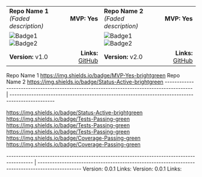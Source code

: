 <table>
  <tr>
    <td><strong>Repo Name 1</strong><br><em>(Faded description)</em></td>
    <td style="text-align: right;"><strong>MVP:</strong> <strong>Yes</strong></td> <!-- Align MVP to the right -->
    <td><strong>Repo Name 2</strong><br><em>(Faded description)</em></td>
    <td style="text-align: right;"><strong>MVP:</strong> <strong>Yes</strong></td> <!-- Align MVP to the right -->
  </tr>
  <tr>
    <td>
      <img src="https://img.shields.io/badge/Status-Active-brightgreen" alt="Badge1"> 
      <img src="https://img.shields.io/badge/Tests-Passing-green" alt="Badge2">
    </td>
    <td>&nbsp;&nbsp;&nbsp;</td> <!-- Added space between columns -->
    <td>
      <img src="https://img.shields.io/badge/Status-Active-brightgreen" alt="Badge1"> 
      <img src="https://img.shields.io/badge/Tests-Passing-green" alt="Badge2">
    </td>
    <td>&nbsp;&nbsp;&nbsp;</td> <!-- Added space between columns -->
  </tr>
  <tr>
    <td><strong>Version:</strong> v1.0</td>
    <td style="text-align: right;"><strong>Links:</strong> <a href="https://github.com">GitHub</a></td> <!-- Align Links to the right -->
    <td><strong>Version:</strong> v2.0</td>
    <td style="text-align: right;"><strong>Links:</strong> <a href="https://github.com">GitHub</a></td> <!-- Align Links to the right -->
  </tr>
</table>

Repo Name 1                           https://img.shields.io/badge/MVP-Yes-brightgreen        Repo Name 2                             https://img.shields.io/badge/Status-Active-brightgreen ----------------------------------------------------------------------------------------- | ------------------------------------------------------------------------------------------------

https://img.shields.io/badge/Status-Active-brightgreen                                      https://img.shields.io/badge/Tests-Passing-green
https://img.shields.io/badge/Tests-Passing-green                                            https://img.shields.io/badge/Tests-Passing-green
https://img.shields.io/badge/Coverage-Passing-green                                         https://img.shields.io/badge/Coverage-Passing-green

----------------------------------------------------------------------------------------- | ------------------------------------------------------------------------------------------------
Version: 0.0.1                                                   Links:                      Version: 0.0.1                                                           Links: 

